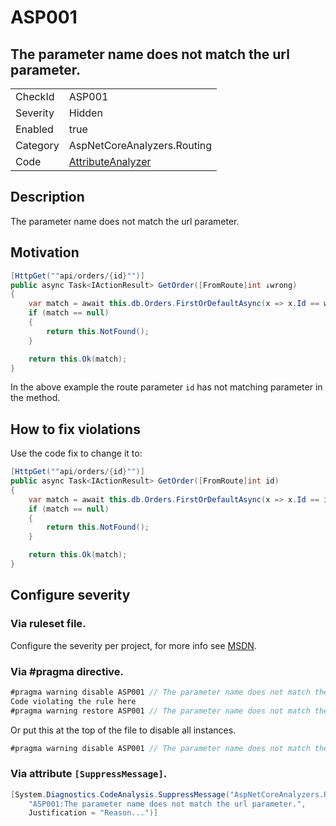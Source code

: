 ﻿# ASP001
## The parameter name does not match the url parameter.

<!-- start generated table -->
<table>
  <tr>
    <td>CheckId</td>
    <td>ASP001</td>
  </tr>
  <tr>
    <td>Severity</td>
    <td>Hidden</td>
  </tr>
  <tr>
    <td>Enabled</td>
    <td>true</td>
  </tr>
  <tr>
    <td>Category</td>
    <td>AspNetCoreAnalyzers.Routing</td>
  </tr>
  <tr>
    <td>Code</td>
    <td><a href="https://github.com/DotNetAnalyzers/AspNetCoreAnalyzers/blob/master/AspNetCoreAnalyzers/Analyzers/AttributeAnalyzer.cs">AttributeAnalyzer</a></td>
  </tr>
</table>
<!-- end generated table -->

## Description

The parameter name does not match the url parameter.

## Motivation

```cs
[HttpGet(""api/orders/{id}"")]
public async Task<IActionResult> GetOrder([FromRoute]int ↓wrong)
{
    var match = await this.db.Orders.FirstOrDefaultAsync(x => x.Id == wrong);
    if (match == null)
    {
        return this.NotFound();
    }

    return this.Ok(match);
}
```

In the above example the route parameter `id` has not matching parameter in the method.

## How to fix violations

Use the code fix to change it to:

```cs
[HttpGet(""api/orders/{id}"")]
public async Task<IActionResult> GetOrder([FromRoute]int id)
{
    var match = await this.db.Orders.FirstOrDefaultAsync(x => x.Id == id);
    if (match == null)
    {
        return this.NotFound();
    }

    return this.Ok(match);
}
```

<!-- start generated config severity -->
## Configure severity

### Via ruleset file.

Configure the severity per project, for more info see [MSDN](https://msdn.microsoft.com/en-us/library/dd264949.aspx).

### Via #pragma directive.
```C#
#pragma warning disable ASP001 // The parameter name does not match the url parameter.
Code violating the rule here
#pragma warning restore ASP001 // The parameter name does not match the url parameter.
```

Or put this at the top of the file to disable all instances.
```C#
#pragma warning disable ASP001 // The parameter name does not match the url parameter.
```

### Via attribute `[SuppressMessage]`.

```C#
[System.Diagnostics.CodeAnalysis.SuppressMessage("AspNetCoreAnalyzers.Routing", 
    "ASP001:The parameter name does not match the url parameter.", 
    Justification = "Reason...")]
```
<!-- end generated config severity -->